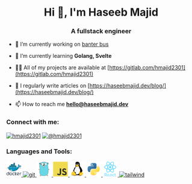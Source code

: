 <h1 align="center">Hi 👋, I'm Haseeb Majid</h1>
<h3 align="center">A fullstack engineer</h3>

- 🔭 I’m currently working on [banter bus](https://gitlab.com/banter-bus)

- 🌱 I’m currently learning **Golang, Svelte**

- 👨‍💻 All of my projects are available at [https://gitlab.com/hmajid2301](https://gitlab.com/hmajid2301)

- 📝 I regularly write articles on [https://haseebmajid.dev/blog/](https://haseebmajid.dev/blog/)

- 📫 How to reach me **hello@haseebmajid.dev**

<h3 align="left">Connect with me:</h3>
<p align="left">
<a href="https://dev.to/hmajid2301" target="blank"><img align="center" src="https://cdn.jsdelivr.net/npm/simple-icons@3.0.1/icons/dev-dot-to.svg" alt="hmajid2301" height="30" width="40" /></a>
<a href="https://medium.com/@hmajid2301" target="blank"><img align="center" src="https://cdn.jsdelivr.net/npm/simple-icons@3.0.1/icons/medium.svg" alt="@hmajid2301" height="30" width="40" /></a>
</p>

<h3 align="left">Languages and Tools:</h3>
<p align="left"> <a href="https://www.docker.com/" target="_blank"> <img src="https://raw.githubusercontent.com/devicons/devicon/master/icons/docker/docker-original-wordmark.svg" alt="docker" width="40" height="40"/> </a> <a href="https://git-scm.com/" target="_blank"> <img src="https://www.vectorlogo.zone/logos/git-scm/git-scm-icon.svg" alt="git" width="40" height="40"/> </a> <a href="https://golang.org" target="_blank"> <img src="https://raw.githubusercontent.com/devicons/devicon/master/icons/go/go-original.svg" alt="go" width="40" height="40"/> </a> <a href="https://developer.mozilla.org/en-US/docs/Web/JavaScript" target="_blank"> <img src="https://raw.githubusercontent.com/devicons/devicon/master/icons/javascript/javascript-original.svg" alt="javascript" width="40" height="40"/> </a> <a href="https://www.linux.org/" target="_blank"> <img src="https://raw.githubusercontent.com/devicons/devicon/master/icons/linux/linux-original.svg" alt="linux" width="40" height="40"/> </a> <a href="https://www.python.org" target="_blank"> <img src="https://raw.githubusercontent.com/devicons/devicon/master/icons/python/python-original.svg" alt="python" width="40" height="40"/> </a> <a href="https://reactjs.org/" target="_blank"> <img src="https://raw.githubusercontent.com/devicons/devicon/master/icons/react/react-original-wordmark.svg" alt="react" width="40" height="40"/> </a> <a href="https://tailwindcss.com/" target="_blank"> <img src="https://www.vectorlogo.zone/logos/tailwindcss/tailwindcss-icon.svg" alt="tailwind" width="40" height="40"/> </a> </p>
